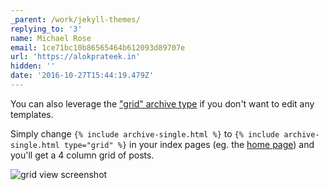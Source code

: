 ```yaml
---
_parent: /work/jekyll-themes/
replying_to: '3'
name: Michael Rose
email: 1ce71bc10b86565464b612093d89707e
url: 'https://alokprateek.in'
hidden: ''
date: '2016-10-27T15:44:19.479Z'
---
```


You can also leverage the
["grid" archive type](https://thewhitewulfy.github.io/minimal-mistakes/docs/layouts/#grid-view)
if you don't want to edit any templates.

Simply change `{% include archive-single.html %}` to
`{% include archive-single.html type="grid" %}` in your index pages (eg. the
[home page](https://github.com/thewhitewulfy/minimal-mistakes/blob/master/index.html#L11))
and you'll get a 4 column grid of posts.

![grid view screenshot](https://thewhitewulfy.github.io/minimal-mistakes/assets/images/mm-archive-grid-view-example.jpg)
